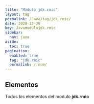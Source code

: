 ```yaml
---
title: "Módulo jdk.rmic"
layout: tag
permalink: /Java/tag/jdk.rmic/
date: 2020-12-29
key: Javamodulojdk.rmic
sidebar: 
  nav: java
aside: 
  toc: true
pagination: 
  enabled: true
  tag: "jdk.rmic"
  permalink: /:num/
---
```


<h2>Elementos</h2>
Todos los elementos del modulo <strong>jdk.rmic</strong>
